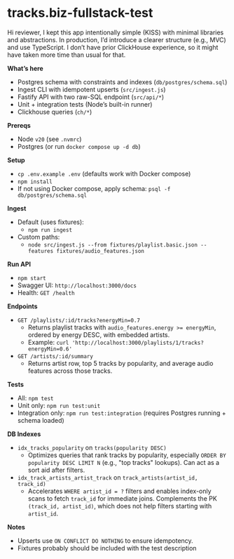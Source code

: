 # tracks.biz-fullstack-test

Hi reviewer, I kept this app intentionally simple (KISS) with minimal libraries and abstractions. In production, I’d introduce a clearer structure (e.g., MVC) and use TypeScript. I don’t have prior ClickHouse experience, so it might have taken more time than usual for that.

**What’s here**
- Postgres schema with constraints and indexes (`db/postgres/schema.sql`)
- Ingest CLI with idempotent upserts (`src/ingest.js`)
- Fastify API with two raw-SQL endpoint (`src/api/*`)
- Unit + integration tests (Node’s built-in runner)
- Clickhouse queries (`ch/*`)

**Prereqs**
- Node `v20` (see `.nvmrc`)
- Postgres (or run `docker compose up -d db`)

**Setup**
- `cp .env.example .env` (defaults work with Docker compose)
- `npm install`
- If not using Docker compose, apply schema: `psql -f db/postgres/schema.sql`

**Ingest**
- Default (uses fixtures):
  - `npm run ingest`
- Custom paths:
  - `node src/ingest.js --from fixtures/playlist.basic.json --features fixtures/audio_features.json`

**Run API**
- `npm start`
- Swagger UI: `http://localhost:3000/docs`
- Health: `GET /health`

**Endpoints**
- `GET /playlists/:id/tracks?energyMin=0.7`
  - Returns playlist tracks with `audio_features.energy >= energyMin`, ordered by energy DESC, with embedded artists.
  - Example: `curl 'http://localhost:3000/playlists/1/tracks?energyMin=0.6'`
- `GET /artists/:id/summary`
  - Returns artist row, top 5 tracks by popularity, and average audio features across those tracks.

**Tests**
- All: `npm test`
- Unit only: `npm run test:unit`
- Integration only: `npm run test:integration` (requires Postgres running + schema loaded)

**DB Indexes**
- `idx_tracks_popularity` on `tracks(popularity DESC)`
  - Optimizes queries that rank tracks by popularity, especially `ORDER BY popularity DESC LIMIT N` (e.g., "top tracks" lookups). Can act as a sort aid after filters.
- `idx_track_artists_artist_track` on `track_artists(artist_id, track_id)`
  - Accelerates `WHERE artist_id = ?` filters and enables index-only scans to fetch `track_id` for immediate joins. Complements the PK `(track_id, artist_id)`, which does not help filters starting with `artist_id`.

**Notes**
- Upserts use `ON CONFLICT DO NOTHING` to ensure idempotency.
- Fixtures probably should be included with the test description
